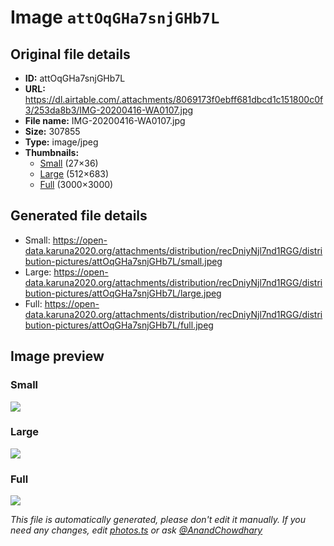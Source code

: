 # Image `attOqGHa7snjGHb7L`

## Original file details

- **ID:** attOqGHa7snjGHb7L
- **URL:** https://dl.airtable.com/.attachments/8069173f0ebff681dbcd1c151800c0f3/253da8b3/IMG-20200416-WA0107.jpg
- **File name:** IMG-20200416-WA0107.jpg
- **Size:** 307855
- **Type:** image/jpeg
- **Thumbnails:**
  - [Small](https://dl.airtable.com/.attachmentThumbnails/b13fa5f1ed6c5e98256d5d2064af8bf9/093c3087) (27×36)
  - [Large](https://dl.airtable.com/.attachmentThumbnails/00a505526aef4e7f4f2d342583228330/70e6e0ea) (512×683)
  - [Full](https://dl.airtable.com/.attachmentThumbnails/abb5962336134a2dd8910d8c23dde2b0/350b922f) (3000×3000)

## Generated file details

- Small: https://open-data.karuna2020.org/attachments/distribution/recDniyNjl7nd1RGG/distribution-pictures/attOqGHa7snjGHb7L/small.jpeg
- Large: https://open-data.karuna2020.org/attachments/distribution/recDniyNjl7nd1RGG/distribution-pictures/attOqGHa7snjGHb7L/large.jpeg
- Full: https://open-data.karuna2020.org/attachments/distribution/recDniyNjl7nd1RGG/distribution-pictures/attOqGHa7snjGHb7L/full.jpeg

## Image preview

### Small

![](https://open-data.karuna2020.org/attachments/distribution/recDniyNjl7nd1RGG/distribution-pictures/attOqGHa7snjGHb7L/small.jpeg)

### Large

![](https://open-data.karuna2020.org/attachments/distribution/recDniyNjl7nd1RGG/distribution-pictures/attOqGHa7snjGHb7L/large.jpeg)

### Full

![](https://open-data.karuna2020.org/attachments/distribution/recDniyNjl7nd1RGG/distribution-pictures/attOqGHa7snjGHb7L/full.jpeg)

_This file is automatically generated, please don't edit it manually. If you need any changes, edit [photos.ts](/photos.ts) or ask [@AnandChowdhary](https://github.com/AnandChowdhary)_
